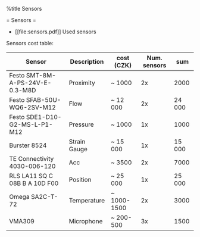 %title Sensors


= Sensors =
- [[file:sensors.pdf]] Used sensors

Sensors cost table:

| Sensor                             | Description   | cost (CZK)  | Num. sensors  | sum    |
| ---------------------------------- | ------------- | ----------  | ------------- | ----   |
| Festo SMT-8M-A-PS-24V-E-0.3-M8D    | Proximity     | ~ 1000      | 2x            | 2000   |
| Festo SFAB-50U-WQ6-2SV-M12         | Flow          | ~ 12 000    | 2x            | 24 000 |
| Festo SDE1-D10-G2-MS-L-P1-M12      | Pressure      | ~ 1000      | 1x            | 1000   |
| Burster 8524                       | Strain Gauge  | ~ 15 000    | 1x            | 15 000 |
| TE Connectivity 4030-006-120       | Acc           | ~ 3500      | 2x            | 7000   |
| RLS LA11 SQ C 08B B A 10D F00      | Position      | ~ 25 000    | 1x            | 25 000 |
| Omega SA2C-T-72                    | Temperature   | ~ 1000-1500 | 2x            | 3000   |
| VMA309                             | Microphone    | ~ 200-500   | 3x            | 1500   |

